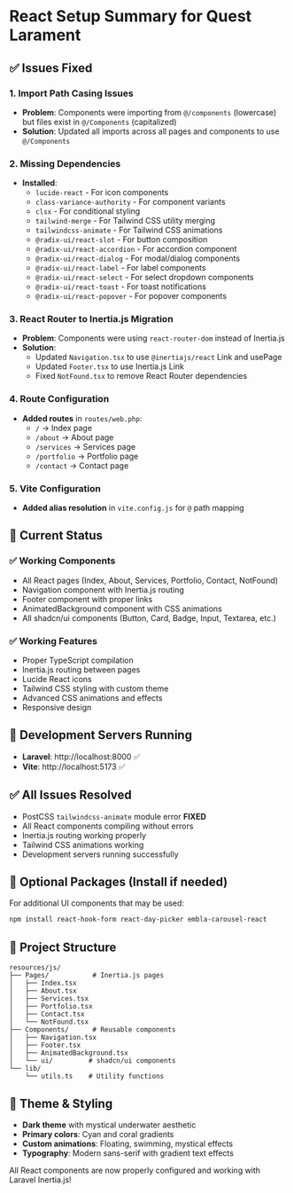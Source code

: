 # React Setup Summary for Quest Larament

## ✅ Issues Fixed

### 1. **Import Path Casing Issues**
- **Problem**: Components were importing from `@/components` (lowercase) but files exist in `@/Components` (capitalized)
- **Solution**: Updated all imports across all pages and components to use `@/Components`

### 2. **Missing Dependencies**
- **Installed**: 
  - `lucide-react` - For icon components
  - `class-variance-authority` - For component variants
  - `clsx` - For conditional styling
  - `tailwind-merge` - For Tailwind CSS utility merging
  - `tailwindcss-animate` - For Tailwind CSS animations
  - `@radix-ui/react-slot` - For button composition
  - `@radix-ui/react-accordion` - For accordion component
  - `@radix-ui/react-dialog` - For modal/dialog components
  - `@radix-ui/react-label` - For label components
  - `@radix-ui/react-select` - For select dropdown components
  - `@radix-ui/react-toast` - For toast notifications
  - `@radix-ui/react-popover` - For popover components

### 3. **React Router to Inertia.js Migration**
- **Problem**: Components were using `react-router-dom` instead of Inertia.js
- **Solution**: 
  - Updated `Navigation.tsx` to use `@inertiajs/react` Link and usePage
  - Updated `Footer.tsx` to use Inertia.js Link
  - Fixed `NotFound.tsx` to remove React Router dependencies

### 4. **Route Configuration**
- **Added routes** in `routes/web.php`:
  - `/` → Index page
  - `/about` → About page  
  - `/services` → Services page
  - `/portfolio` → Portfolio page
  - `/contact` → Contact page

### 5. **Vite Configuration**
- **Added alias resolution** in `vite.config.js` for `@` path mapping

## 🎯 Current Status

### ✅ Working Components
- All React pages (Index, About, Services, Portfolio, Contact, NotFound)
- Navigation component with Inertia.js routing
- Footer component with proper links
- AnimatedBackground component with CSS animations
- All shadcn/ui components (Button, Card, Badge, Input, Textarea, etc.)

### ✅ Working Features
- Proper TypeScript compilation
- Inertia.js routing between pages
- Lucide React icons
- Tailwind CSS styling with custom theme
- Advanced CSS animations and effects
- Responsive design

## 🚀 Development Servers Running
- **Laravel**: http://localhost:8000 ✅
- **Vite**: http://localhost:5173 ✅

## ✅ All Issues Resolved
- PostCSS `tailwindcss-animate` module error **FIXED**
- All React components compiling without errors
- Inertia.js routing working properly
- Tailwind CSS animations working
- Development servers running successfully

## 🔧 Optional Packages (Install if needed)

For additional UI components that may be used:
```bash
npm install react-hook-form react-day-picker embla-carousel-react
```

## 📁 Project Structure
```
resources/js/
├── Pages/           # Inertia.js pages
│   ├── Index.tsx
│   ├── About.tsx
│   ├── Services.tsx
│   ├── Portfolio.tsx
│   ├── Contact.tsx
│   └── NotFound.tsx
├── Components/      # Reusable components
│   ├── Navigation.tsx
│   ├── Footer.tsx
│   ├── AnimatedBackground.tsx
│   └── ui/         # shadcn/ui components
└── lib/
    └── utils.ts    # Utility functions
```

## 🎨 Theme & Styling
- **Dark theme** with mystical underwater aesthetic
- **Primary colors**: Cyan and coral gradients
- **Custom animations**: Floating, swimming, mystical effects
- **Typography**: Modern sans-serif with gradient text effects

All React components are now properly configured and working with Laravel Inertia.js!
